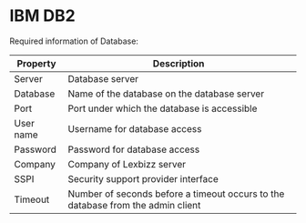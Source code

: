 # IBM DB2

Required information of Database:

| Property  | Description                                                                     |
| --------- | ------------------------------------------------------------------------------- |
| Server    | Database server                                                                 |
| Database  | Name of the database on the database server                                     |
| Port      | Port under which the database is accessible                                     |
| User name | Username for database access                                                    |
| Password  | Password for database access                                                    |
| Company   | Company of Lexbizz server                                                       |
| SSPI      | Security support provider interface                                             |
| Timeout   | Number of seconds before a timeout occurs to the database from the admin client |
